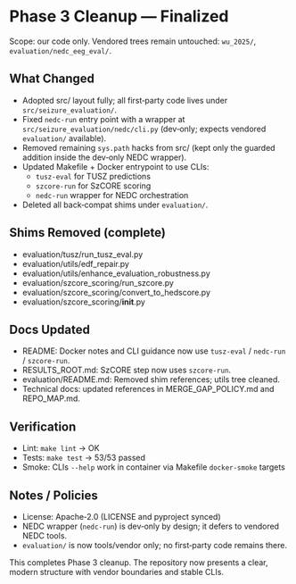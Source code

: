 # Phase 3 Cleanup — Finalized

Scope: our code only. Vendored trees remain untouched: `wu_2025/`, `evaluation/nedc_eeg_eval/`.

## What Changed

- Adopted src/ layout fully; all first‑party code lives under `src/seizure_evaluation/`.
- Fixed `nedc-run` entry point with a wrapper at `src/seizure_evaluation/nedc/cli.py` (dev‑only; expects vendored `evaluation/` available).
- Removed remaining `sys.path` hacks from src/ (kept only the guarded addition inside the dev‑only NEDC wrapper).
- Updated Makefile + Docker entrypoint to use CLIs:
  - `tusz-eval` for TUSZ predictions
  - `szcore-run` for SzCORE scoring
  - `nedc-run` wrapper for NEDC orchestration
- Deleted all back‑compat shims under `evaluation/`.

## Shims Removed (complete)

- evaluation/tusz/run_tusz_eval.py
- evaluation/utils/edf_repair.py
- evaluation/utils/enhance_evaluation_robustness.py
- evaluation/szcore_scoring/run_szcore.py
- evaluation/szcore_scoring/convert_to_hedscore.py
- evaluation/szcore_scoring/__init__.py

## Docs Updated

- README: Docker notes and CLI guidance now use `tusz-eval` / `nedc-run` / `szcore-run`.
- RESULTS_ROOT.md: SzCORE step now uses `szcore-run`.
- evaluation/README.md: Removed shim references; utils tree cleaned.
- Technical docs: updated references in MERGE_GAP_POLICY.md and REPO_MAP.md.

## Verification

- Lint: `make lint` → OK
- Tests: `make test` → 53/53 passed
- Smoke: CLIs `--help` work in container via Makefile `docker-smoke` targets

## Notes / Policies

- License: Apache‑2.0 (LICENSE and pyproject synced)
- NEDC wrapper (`nedc-run`) is dev‑only by design; it defers to vendored NEDC tools.
- `evaluation/` is now tools/vendor only; no first‑party code remains there.

This completes Phase 3 cleanup. The repository now presents a clear, modern structure with vendor boundaries and stable CLIs.


